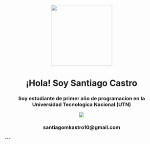 <div id="header" align="center">
    <img src="https://media.giphy.com/media/jfF6mIPumEzN9QW0kL/giphy.gif"width="200" />
    <h1 align="center">¡Hola! Soy Santiago Castro
    <h3 align="center">Soy estudiante de primer año de programacion en la Universidad Tecnologica Nacional (UTN) 
</div>
<div id="badges" align="center">
    <img src="https://img.shields.io/badge/Gmail-D14836?style=for-the-badge&logo=gmail&logoColor=white">
    <h3 align="center"color="red">santiagomkastro10@gmail.com
</div>
---

